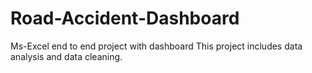 # Road-Accident-Dashboard
Ms-Excel end to end project with dashboard 
This project includes data analysis and data cleaning.
